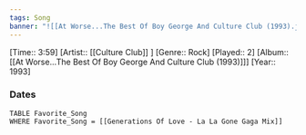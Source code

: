 ```yaml
---
tags: Song  
banner: "![[At Worse...The Best Of Boy George And Culture Club (1993).jpg]]"
---
```

[Time:: 3:59]
[Artist:: [[Culture Club]] ]
[Genre:: Rock]
[Played:: 2]
[Album:: [[At Worse...The Best Of Boy George And Culture Club (1993)]]]
[Year:: 1993]
### Dates
````dataview
TABLE Favorite_Song
WHERE Favorite_Song = [[Generations Of Love - La La Gone Gaga Mix]]
````